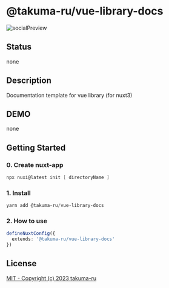 # @takuma-ru/vue-library-docs

![socialPreview](https://user-images.githubusercontent.com/49429291/211703637-3daca7d9-6ea0-4e50-893c-e1bbec8abc1c.png)

## Status
none
<!-- ![npm](https://img.shields.io/npm/dt/@takuma-ru/vue-swipe-modal?style=flat-square)
![npm bundle size (scoped)](https://img.shields.io/bundlephobia/min/@takuma-ru/vue-swipe-modal?style=flat-square) -->

## Description
Documentation template for vue library (for nuxt3)

## DEMO
none
<!-- [demo-link](https://vue-swipe-modal-vue2.vercel.app) -->

## Getting Started
### 0. Create nuxt-app
```powershell
npx nuxi@latest init [ directoryName ]
```

### 1. Install
```powershell
yarn add @takuma-ru/vue-library-docs
```

### 2. How to use

```ts
defineNuxtConfig({
  extends: '@takuma-ru/vue-library-docs'
})
```

## License
[MIT - Copyright (c) 2023 takuma-ru](https://github.com/takuma-ru/vue-library-docs/blob/main/LICENSE)
